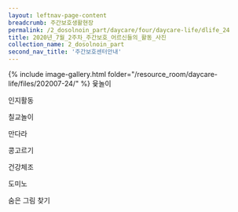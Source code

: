 ```yaml
--- 
layout: leftnav-page-content 
breadcrumb: 주간보호생활현장 
permalink: /2_dosolnoin_part/daycare/four/daycare-life/dlife_24
title: 2020년_7월_2주차_주간보호_어르신들의_활동_사진
collection_name: 2_dosolnoin_part
second_nav_title: '주간보호센터안내' 
---
```

{% include image-gallery.html folder="/resource_room/daycare-life/files/202007-24/" %}
윷놀이

인지활동

칠교놀이

만다라

콩고르기

건강체조

도미노

숨은 그림 찾기